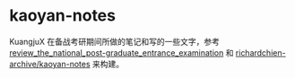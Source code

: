 # kaoyan-notes
KuangjuX 在备战考研期间所做的笔记和写的一些文字，参考 [review_the_national_post-graduate_entrance_examination](https://github.com/AngelKitty/review_the_national_post-graduate_entrance_examination) 和 [richardchien-archive/kaoyan-notes](https://github.com/richardchien-archive/kaoyan-notes) 来构建。
